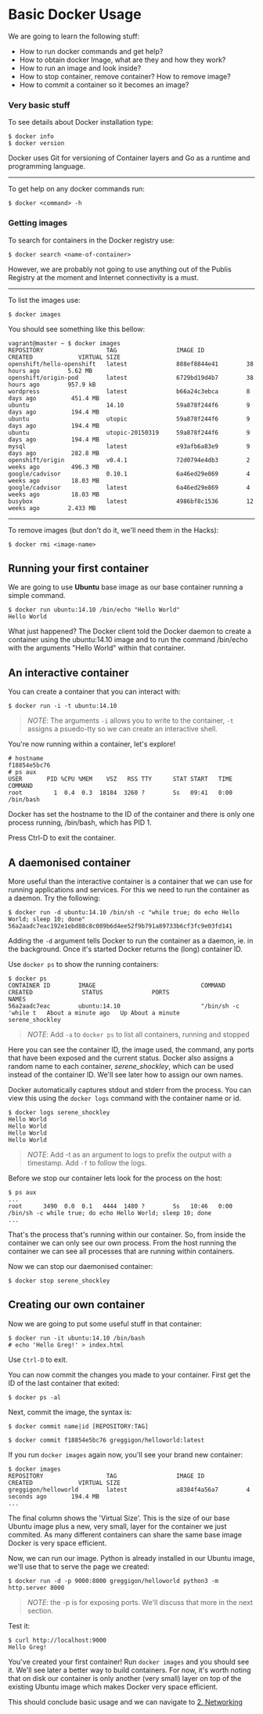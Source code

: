 Basic Docker Usage
===================

We are going to learn the following stuff:

* How to run docker commands and get help?
* How to obtain docker Image, what are they and how they work?
* How to run an image and look inside?
* How to stop container, remove container? How to remove image?
* How to commit a container so it becomes an image?

### Very basic stuff

To see details about Docker installation type:

	$ docker info
	$ docker version


Docker uses Git for versioning of Container layers and Go as a runtime and programming language.

--------

To get help on any docker commands run:

	$ docker <command> -h

### Getting images

To search for containers in the Docker registry use:

	$ docker search <name-of-container>

However, we are probably not going to use anything out of the Publis Registry at the moment and Internet connectivity is a must.

--------

To list the images use:

	$ docker images

You should see something like this bellow:

	vagrant@master ~ $ docker images
	REPOSITORY                  TAG                 IMAGE ID            CREATED             VIRTUAL SIZE
	openshift/hello-openshift   latest              888ef8844e41        38 hours ago        5.62 MB
	openshift/origin-pod        latest              6729bd19d4b7        38 hours ago        957.9 kB
	wordpress                   latest              b66a24c3ebca        8 days ago          451.4 MB
	ubuntu                      14.10               59a878f244f6        9 days ago          194.4 MB
	ubuntu                      utopic              59a878f244f6        9 days ago          194.4 MB
	ubuntu                      utopic-20150319     59a878f244f6        9 days ago          194.4 MB
	mysql                       latest              e93afb6a83e9        9 days ago          282.8 MB
	openshift/origin            v0.4.1              72d0794e4db3        2 weeks ago         496.3 MB
	google/cadvisor             0.10.1              6a46ed29e869        4 weeks ago         18.03 MB
	google/cadvisor             latest              6a46ed29e869        4 weeks ago         18.03 MB
	busybox                     latest              4986bf8c1536        12 weeks ago        2.433 MB


--------


To remove images (but don't do it, we'll need them in the Hacks):
	

	$ docker rmi <image-name>


## Running your first container

We are going to use **Ubuntu** base image as our base container running a simple command.

```
$ docker run ubuntu:14.10 /bin/echo "Hello World"
Hello World
```

What just happened?  The Docker client told the Docker daemon to create a container using the ubuntu:14.10 image and to run the command /bin/echo with the arguments "Hello World" within that container.

## An interactive container

You can create a container that you can interact with:
```
$ docker run -i -t ubuntu:14.10
```

> *NOTE*: The arguments `-i` allows you to write to the container, `-t` assigns a psuedo-tty so we can create an interactive shell.

You're now running within a container, let's explore!

```
# hostname
f18854e5bc76
# ps aux
USER       PID %CPU %MEM    VSZ   RSS TTY      STAT START   TIME COMMAND
root         1  0.4  0.3  18184  3260 ?        Ss   09:41   0:00 /bin/bash
```

Docker has set the hostname to the ID of the container and there is only one process running, /bin/bash, which has PID 1.

Press Ctrl-D to exit the container.

## A daemonised container

More useful than the interactive container is a container that we can use for running applications and services.  For this we need to run the container as a daemon.   Try the following:

```
$ docker run -d ubuntu:14.10 /bin/sh -c "while true; do echo Hello World; sleep 10; done"
56a2aadc7eac192e1ebd88c8c089b6d4ee52f9b791a89733b6cf3fc9e03fd141
```

Adding the `-d` argument tells Docker to run the container as a daemon, ie. in the background.  Once it's started Docker returns the (long) container ID.

Use `docker ps` to show the running containers:

```
$ docker ps
CONTAINER ID        IMAGE                              COMMAND                CREATED              STATUS              PORTS                    NAMES
56a2aadc7eac        ubuntu:14.10                       "/bin/sh -c 'while t   About a minute ago   Up About a minute                            serene_shockley
```

> *NOTE*: Add `-a` to `docker ps` to list all containers, running and stopped

Here you can see the container ID, the image used, the command, any ports that have been exposed and the current status.  Docker also assigns a random name to each container, *serene_shockley*, which can be used instead of the container ID.  We'll see later how to assign our own names.

Docker automatically captures stdout and stderr from the process.   You can view this using the `docker logs` command with the container name or id.


```
$ docker logs serene_shockley
Hello World
Hello World
Hello World
Hello World
```

> *NOTE*: Add -t as an argument to logs to prefix the output with a timestamp.  Add `-f` to follow the logs.

Before we stop our container lets look for the process on the host:

```
$ ps aux 
...
root      3490  0.0  0.1   4444  1480 ?        Ss   10:46   0:00 /bin/sh -c while true; do echo Hello World; sleep 10; done
...
```
	
That's the process that's running within our container. So, from inside the container we can only see our own process.  From the host running the container we can see all processes that are running within containers.

Now we can stop our daemonised container:

```
$ docker stop serene_shockley
```


## Creating our own container

Now we are going to put some useful stuff in that container:

	$ docker run -it ubuntu:14.10 /bin/bash
	# echo 'Hello Greg!' > index.html

Use `Ctrl-D` to exit.

You can now commit the changes you made to your container.  First get the ID of the last container that exited:

```
$ docker ps -al
```

Next, commit the image, the syntax is:

	$ docker commit name|id [REPOSITORY:TAG]
	
```
$ docker commit f18854e5bc76 greggigon/helloworld:latest
```

If you run `docker images` again now, you'll see your brand new container:

```
$ docker images
REPOSITORY                  TAG                 IMAGE ID            CREATED             VIRTUAL SIZE
greggigon/helloworld        latest              a8384f4a56a7        4 seconds ago       194.4 MB
...
```

The final column shows the 'Virtual Size'.   This is the size of our base Ubuntu image plus a new, very small, layer for the container we just commited.  As many different containers can share the same base image Docker is very space efficient.

Now, we can run our image.  Python is already installed in our Ubuntu image, we'll use that to serve the page we created:

`$ docker run -d -p 9000:8000 greggigon/helloworld python3 -m http.server 8000`

> *NOTE*: the -p is for exposing ports.  We'll discuss that more in the next section.

Test it:

```
$ curl http://localhost:9000
Hello Greg!
```

You've created your first container!   Run `docker images` and you should see it.  We'll see later a better way to build containers.  For now, it's worth noting that on disk our container is only another (very small) layer on top of the existing Ubuntu image which makes Docker very space efficient.

This should conclude basic usage and we can navigate to [2. Networking](../2.%20networking/)